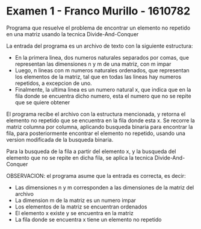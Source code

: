 # Examen 1 - Franco Murillo - 1610782
Programa que resuelve el problema de encontrar un elemento no repetido en una matriz usando la tecnica Divide-And-Conquer

La entrada del programa es un archivo de texto con la siguiente estructura:
- En la primera linea, dos numeros naturales separados por comas, que representan las dimensiones n y m de una matriz, con m impar
- Luego, n lineas con m numeros naturales ordenados, que representan los elementos de la matriz, tal que en todas las lineas hay numeros repetidos, a excepcion de uno.
- Finalmente, la ultima linea es un numero natural x, que indica que en la fila donde se encuentra dicho numero, esta el numero que no se repite que se quiere obtener

El programa recibe el archivo con la estructura mencionada, y retorna el elemento no repetido que se encuentra en la fila donde esta x. Se recorre la matriz columna por columna, aplicando busqueda binaria para encontrar la fila, para posteriormente encontrar el elemento no repetido, usando una version modificada de la busqueda binaria.

Para la busqueda de la fila a partir del elemento x, y la busqueda del elemento que no se repite en dicha fila, se aplica la tecnica Divide-And-Conquer

OBSERVACION: el programa asume que la entrada es correcta, es decir:
- Las dimensiones n y m corresponden a las dimensiones de la matriz del archivo
- La dimension m de la matriz es un numero impar
- Los elementos de la matriz se encuentran ordenados
- El elemento x existe y se encuentra en la matriz
- La fila donde se encuentra x tiene un elemento no repetido     
